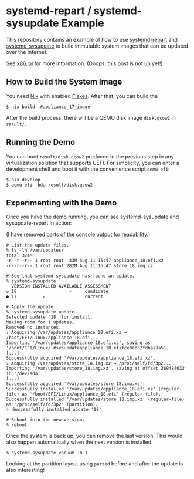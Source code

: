 # systemd-repart / systemd-sysupdate Example

This repository contains an example of how to use [systemd-repart]()
and [systemd-sysupdate]() to build immutable system images that can be
updated over the Internet.

See [x86.lol](https://x86.lol/) for more information. (Ooops, this post is not up yet!)

## How to Build the System Image

You need [Nix](https://nixos.org/) with enabled
[Flakes](https://wiki.nixos.org/wiki/Flakes). After that, you can
build the

```console
$ nix build .#appliance_17_image
```

After the build process, there will be a QEMU disk image `disk.qcow2`
in `result/`.

## Running the Demo

You can boot `result/disk.qcow2` produced in the previous step in any
virtualization solution that supports UEFI. For simplicity, you can
enter a development shell and boot it with the convenience script
`qemu-efi`:

```console
$ nix develop
$ qemu-efi -hda result/disk.qcow2
```

## Experimenting with the Demo

Once you have the demo running, you can see systemd-sysupdate and sysupdate-repart in action:

(I have removed parts of the console output for readability.)

```console
# List the update files.
% ls -lh /var/updates/
total 324M
-r--r--r-- 1 root root  43M Aug 11 15:47 appliance_18.efi.xz
-r--r--r-- 1 root root 282M Aug 11 15:47 store_18.img.xz

# See that systemd-sysupdate has found an update.
% systemd-sysupdate
  VERSION INSTALLED AVAILABLE ASSESSMENT
↻ 18                    ✓     candidate
● 17          ✓               current

# Apply the update.
% systemd-sysupdate update
Selected update '18' for install.
Making room for 1 updates…
Removed no instances.
⤵️ Acquiring /var/updates/appliance_18.efi.xz → /boot/EFI/Linux/appliance_18.efi...
Importing '/var/updates/appliance_18.efi.xz', saving as '/boot/EFI/Linux/.#sysupdateappliance_18.efifce0abb2fdba79a5'.
[...]
Successfully acquired '/var/updates/appliance_18.efi.xz'.
⤵️ Acquiring /var/updates/store_18.img.xz → /proc/self/fd/3p2...
Importing '/var/updates/store_18.img.xz', saving at offset 269484032 in '/dev/sda'.
[...]
Successfully acquired '/var/updates/store_18.img.xz'.
Successfully installed '/var/updates/appliance_18.efi.xz' (regular-file) as '/boot/EFI/Linux/appliance_18.efi' (regular-file).
Successfully installed '/var/updates/store_18.img.xz' (regular-file) as '/proc/self/fd/3p2' (partition).
✨ Successfully installed update '18'.

# Reboot into the new version.
% reboot
```

Once the system is back up, you can remove the last version. This would also happen automatically when the next version is installed.

```console
% systemd-sysupdate vacuum -m 1
```

Looking at the partition layout using `parted` before and after the update is also interesting!
